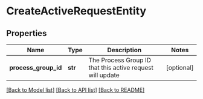 # CreateActiveRequestEntity

## Properties
Name | Type | Description | Notes
------------ | ------------- | ------------- | -------------
**process_group_id** | **str** | The Process Group ID that this active request will update | [optional] 

[[Back to Model list]](../nifiDocs.md#documentation-for-models) [[Back to API list]](../nifiDocs.md#documentation-for-api-endpoints) [[Back to README]](../nifiDocs.md)


